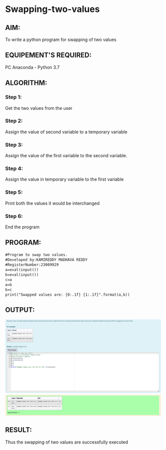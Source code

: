 # Swapping-two-values
## AIM:
To write a python program for swapping of two values
## EQUIPEMENT'S REQUIRED: 
PC
Anaconda - Python 3.7
## ALGORITHM: 
### Step 1:
Get the two values from the user
### Step 2: 
Assign the value of second variable to a temporary variable 
### Step 3: 
Assign the value of the first variable to the second variable.
### Step 4:  
Assign the value in temporary variable to the first variable
### Step 5: 
Print both the values it would be interchanged
### Step 6: 
End the program
## PROGRAM:
```
#Program to swap two values.
#Developed by:KAMIREDDY MADHAVA REDDY
#RegisterNumber:23009929
a=eval(input())
b=eval(input())
c=a
a=b
b=c
print("Swapped values are: {0:.1f} {1:.1f}".format(a,b))
```
## OUTPUT:
![output](/swapping%20of%20two%20numbers.png)
## RESULT:
Thus the swapping of two values are successfully executed



